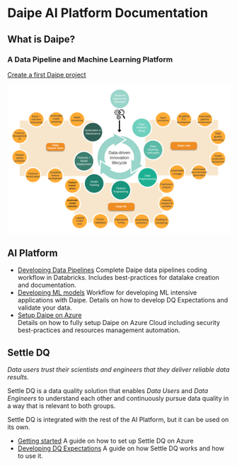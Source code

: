 # Daipe AI Platform Documentation

## What is Daipe?

### A Data Pipeline and Machine Learning Platform

[Create a first Daipe project](getting-started/create-daipe-project.md) 

![daipe](images/daipe_lifecycle.png)

## AI Platform

* [Developing Data Pipelines](data-pipelines-workflow/index.md)
Complete Daipe data pipelines coding workflow in Databricks. Includes best-practices for datalake creation and documentation. 
* [Developing ML models](ml-workflow/index.md)
Workflow for developing ML intensive applications with Daipe. 
Details on how to develop DQ Expectations and validate your data.
* [Setup Daipe on Azure](advanced/index.md)  
Details on how to fully setup Daipe on Azure Cloud including security best-practices and resources management automation.

## Settle DQ
*Data users trust their scientists and engineers that they deliver reliable data results.​*

Settle DQ is a data quality solution that enables *Data Users* and *Data Engineers* to understand each other and continuously pursue data quality in a way that is relevant to both groups.

Settle DQ is integrated with the rest of the AI Platform, but it can be used on its own. 

* [Getting started](settle-dq/getting-started/index.md) A guide on how to set up Settle DQ on Azure
* [Developing DQ Expectations](settle-dq/developing-expectations/index.md) A guide on how Settle DQ works and how to use it. 